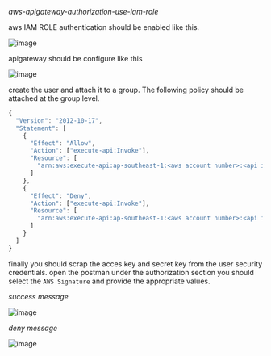 _aws-apigateway-authorization-use-iam-role_

aws IAM ROLE authentication should be enabled like this.

![image](https://user-images.githubusercontent.com/57703276/220544675-9232f6c9-deb9-4103-90a3-d8a4d0e72132.png)

apigateway should be configure like this

![image](https://user-images.githubusercontent.com/57703276/220544832-e8caa984-443a-48fb-863f-adf8b1930d62.png)



create the user and attach it to a group. The following policy should be attached at the group level.

```js
{
  "Version": "2012-10-17",
  "Statement": [
    {
      "Effect": "Allow",
      "Action": ["execute-api:Invoke"],
      "Resource": [
        "arn:aws:execute-api:ap-southeast-1:<aws account number>:<api id>/*/GET/bds"
      ]
    },
    {
      "Effect": "Deny",
      "Action": ["execute-api:Invoke"],
      "Resource": [
        "arn:aws:execute-api:ap-southeast-1:<aws account number>:<api id>/*/GET/gino"
      ]
    }
  ]
}
```

finally you should scrap the acces key and secret key from the user security credentials. open the postman under the authorization section you should select the `AWS Signature` and provide the appropriate values.

_success message_

![image](https://user-images.githubusercontent.com/57703276/220546560-7df683e7-ef23-45e0-8627-95e85390258f.png)

_deny message_

![image](https://user-images.githubusercontent.com/57703276/220546870-019dc3b2-57df-4a5f-b877-6a579bc4d074.png)

